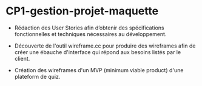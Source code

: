 # CP1-gestion-projet-maquette

- Rédaction des User Stories afin d’obtenir des spécifications fonctionnelles et techniques nécessaires au développement.

- Découverte de l'outil wireframe.cc pour produire des wireframes afin de créer une ébauche d'interface qui répond aux besoins listés par le client. 

- Création des wireframes d'un MVP (minimum viable product) d'une plateform de quiz.
